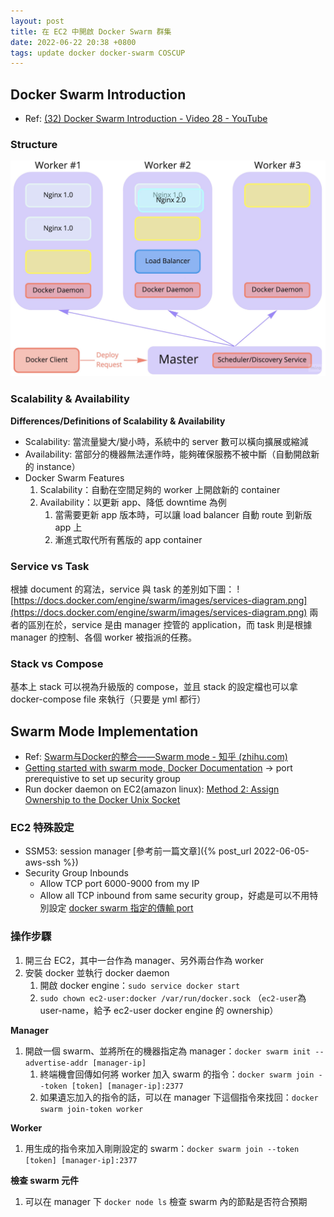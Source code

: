 ```yaml
---
layout: post
title: 在 EC2 中開啟 Docker Swarm 群集
date: 2022-06-22 20:38 +0800
tags: update docker docker-swarm COSCUP
---
```

## Docker Swarm Introduction

- Ref: [(32) Docker Swarm Introduction - Video 28 - YouTube](https://www.youtube.com/watch?v=_riEfxHoUh0&list=PLzZ2RIhyht-PTxy-l5H4iwtCPmNHJu8wD&index=29)

### Structure

![Work.jpg](/assets/img/swarm.png)

### Scalability & Availability

**Differences/Definitions of Scalability & Availability**

- Scalability: 當流量變大/變小時，系統中的 server 數可以橫向擴展或縮減
- Availability: 當部分的機器無法運作時，能夠確保服務不被中斷（自動開啟新的 instance）
- Docker Swarm Features
    1. Scalability：自動在空間足夠的 worker 上開啟新的 container
    2. Availability：以更新 app、降低 downtime 為例
        1. 當需要更新 app 版本時，可以讓 load balancer 自動 route 到新版 app 上
        2. 漸進式取代所有舊版的 app container

### Service vs Task
根據 document 的寫法，service 與 task 的差別如下圖：
![https://docs.docker.com/engine/swarm/images/services-diagram.png](https://docs.docker.com/engine/swarm/images/services-diagram.png)
兩者的區別在於，service 是由 manager 控管的 application，而 task 則是根據 manager 的控制、各個 worker 被指派的任務。

### Stack vs Compose

基本上 stack 可以視為升級版的 compose，並且 stack 的設定檔也可以拿 docker-compose file 來執行（只要是 yml 都行）

## Swarm Mode Implementation

- Ref: [Swarm与Docker的整合——Swarm mode - 知乎 (zhihu.com)](https://zhuanlan.zhihu.com/p/79694462)
- [Getting started with swarm mode, Docker Documentation](https://docs.docker.com/engine/swarm/swarm-tutorial/#open-protocols-and-ports-between-the-hosts) → port prerequistive to set up security group
- Run docker daemon on EC2(amazon linux): [Method 2: Assign Ownership to the Docker Unix Socket](https://phoenixnap.com/kb/cannot-connect-to-the-docker-daemon-error#:~:text=Method%202%3A%20Assign%20Ownership%20to%20the%20Docker%20Unix%20Socket)

### EC2 特殊設定

- SSM53: session manager [參考前一篇文章]({% post_url 2022-06-05-aws-ssh %})
- Security Group Inbounds
    - Allow TCP port 6000-9000 from my IP
    - Allow all TCP inbound from same security group，好處是可以不用特別設定 [docker swarm 指定的傳輸 port](https://docs.docker.com/engine/swarm/swarm-tutorial/#open-protocols-and-ports-between-the-hosts)

### 操作步驟

1. 開三台 EC2，其中一台作為 manager、另外兩台作為 worker
2. 安裝 docker 並執行 docker daemon
    1. 開啟 docker engine：`sudo service docker start`
    2. `sudo chown ec2-user:docker /var/run/docker.sock` （`ec2-user`為 user-name，給予 ec2-user docker engine 的 ownership）

**Manager**

1. 開啟一個 swarm、並將所在的機器指定為 manager：`docker swarm init --advertise-addr [manager-ip]`
    1. 終端機會回傳如何將 worker 加入 swarm 的指令：`docker swarm join --token [token] [manager-ip]:2377`
    2. 如果遺忘加入的指令的話，可以在 manager 下這個指令來找回：`docker swarm join-token worker`

**Worker**

1. 用生成的指令來加入剛剛設定的 swarm：`docker swarm join --token [token] [manager-ip]:2377`

**檢查 swarm 元件**

1. 可以在 manager 下 `docker node ls` 檢查 swarm 內的節點是否符合預期
